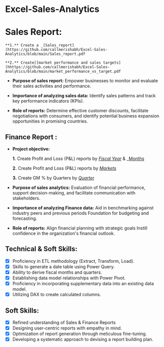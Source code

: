 # Excel-Sales-Analytics
# Sales Report:

    **1.** Create a _[Sales_report](https://github.com/callmerishabh/Excel-Sales-Analytics/blob/main/Sales_report.pdf

    **2.** Create[[market performance and sales targets](hhttps://github.com/callmerishabh/Excel-Sales-Analytics/blob/main/market_performance_vs_target.pdf
    
- **Purpose of sales report:** Empower businesses to monitor and evaluate their sales activities and performance.

- **Importance of analyzing sales data:** Identify sales patterns and track key performance indicators (KPIs).

- **Role of reports:** Determine effective customer discounts, facilitate negotiations with consumers, and identify potential business expansion opportunities in promising countries.


## Finance Report :

- **Project objective:** 

    **1.** Create Profit and Loss (P&L) reports by _[Fiscal Year](https://github.com/callmerishabh/Excel-Sales-Analytics/blob/main/P%20%26%20L%20by%20fiscal%20year.pdf)_ & _[Months](https://github.com/callmerishabh/Excel-Sales-Analytics/blob/main/P%20%26%20L%20by%20fiscal%20months.pdf)

   **2.** Create Profit and Loss (P&L) reports by _[Markets](https://github.com/callmerishabh/Excel-Sales-Analytics/blob/main/p%20and%20l%20by%20months.pdf)_

   **3.** Create GM % by Quarters by _[Quarter](https://github.com/callmerishabh/Excel-Sales-Analytics/blob/main/GM%25%20BY%20QUARTER.pdf)_ 
   
- **Purpose of sales analytics:** Evaluation of financial performance, support decision-making, and facilitate communication with stakeholders.

- **Importance of analyzing Finance data:** Aid in benchmarking against industry peers and previous periods Foundation for budgeting and forecasting.

- **Role of reports:** Align financial planning with strategic goals Instill confidence in the organization's financial outlook.


## Technical & Soft Skills:
- [x]	Proficiency in ETL methodology (Extract, Transform, Load).
- [x]	Skills to generate a date table using Power Query.
- [x]	Ability to derive fiscal months and quarters.
- [x]	Establishing data model relationships with Power Pivot.
- [x]	Proficiency in incorporating supplementary data into an existing data model.
- [x]	Utilizing DAX to create calculated columns.

## Soft Skills:
- [x]	Refined understanding of Sales & Finance Reports
- [x]	Designing user-centric reports with empathy in mind.
- [x]	Optimization of report generation through meticulous fine-tuning.
- [x]	Developing a systematic approach to devising a report building plan.
